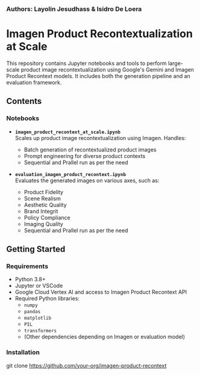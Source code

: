 ### Authors: Layolin Jesudhass & Isidro De Loera

# Imagen Product Recontextualization at Scale

This repository contains Jupyter notebooks and tools to perform large-scale product image recontextualization using Google's Gemini and Imagen Product Recontext models. It includes both the generation pipeline and an evaluation framework.

## Contents

### Notebooks

- **`imagen_product_recontext_at_scale.ipynb`**  
  Scales up product image recontextualization using Imagen. Handles:
  - Batch generation of recontextualized product images
  - Prompt engineering for diverse product contexts
  - Sequential and Prallel run as per the need

- **`evaluation_imagen_product_recontext.ipynb`**  
  Evaluates the generated images on various axes, such as:
    - Product Fidelity
    - Scene Realism
    - Aesthetic Quality
    - Brand Integrit
    - Policy Compliance
    - Imaging Quality
  - Sequential and Prallel run as per the need

## Getting Started

### Requirements

- Python 3.8+
- Jupyter or VSCode
- Google Cloud Vertex AI and  access to Imagen Product Recontext API
- Required Python libraries:
  - `numpy`
  - `pandas`
  - `matplotlib`
  - `PIL`
  - `transformers`
  - (Other dependencies depending on Imagen or evaluation model)

### Installation

git clone https://github.com/your-org/imagen-product-recontext


